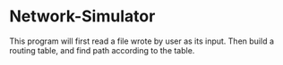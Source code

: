 # Network-Simulator

This program will first read a file wrote by user as its input. Then build a routing table, and find path according to the table.


